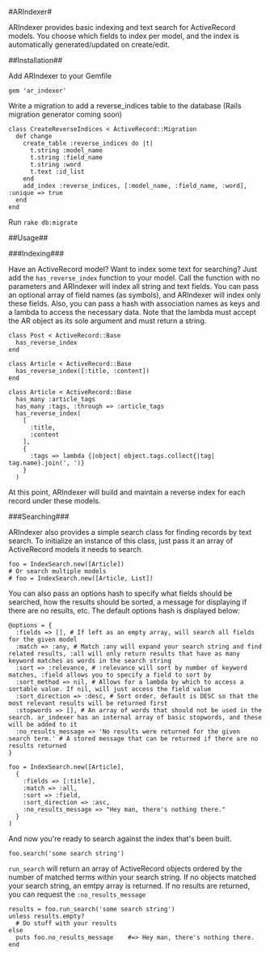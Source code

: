 #ARIndexer#

ARIndexer provides basic indexing and text search for ActiveRecord models. You choose which fields to index per model, and the index is automatically generated/updated on create/edit.

##Installation##

Add ARIndexer to your Gemfile
    
    gem 'ar_indexer'

Write a migration to add a reverse_indices table to the database (Rails migration generator coming soon)

    class CreateReverseIndices < ActiveRecord::Migration
      def change
        create_table :reverse_indices do |t|
          t.string :model_name
          t.string :field_name
          t.string :word
          t.text :id_list
        end
        add_index :reverse_indices, [:model_name, :field_name, :word], :unique => true
      end
    end

Run `rake db:migrate`

##Usage##

###Indexing###

Have an ActiveRecord model? Want to index some text for searching? Just add the `has_reverse_index` function to your model. Call the function with no parameters and ARIndexer will index all string and text fields. You can pass an optional array of field names (as symbols), and ARIndexer will index only these fields. Also, you can pass a hash with association names as keys and a lambda to access the necessary data. Note that the lambda must accept the AR object as its sole argument and must return a string.

    class Post < ActiveRecord::Base
      has_reverse_index
    end

    class Article < ActiveRecord::Base
      has_reverse_index([:title, :content])
    end

    class Article < ActiveRecord::Base
      has_many :article_tags
      has_many :tags, :through => :article_tags
      has_reverse_index(
        [
          :title,
          :content
        ],
        {
          :tags => lambda {|object| object.tags.collect{|tag| tag.name}.join(', ')}
        }
      )

At this point, ARIndexer will build and maintain a reverse index for each record under these models.

###Searching###

ARIndexer also provides a simple search class for finding records by text search. To initialize an instance of this class, just pass it an array of ActiveRecord models it needs to search.

    foo = IndexSearch.new([Article])
    # Or search multiple models
    # foo = IndexSearch.new([Article, List])

You can also pass an options hash to specify what fields should be searched, how the results should be sorted, a message for displaying if there are no results, etc. The default options hash is displayed below:

    @options = {
      :fields => [], # If left as an empty array, will search all fields for the given model
      :match => :any, # Match :any will expand your search string and find related results, :all will only return results that have as many keyword matches as words in the search string
      :sort => :relevance, # :relevance will sort by number of keyword matches, :field allows you to specify a field to sort by
      :sort_method => nil, # Allows for a lambda by which to access a sortable value. If nil, will just access the field value
      :sort_direction => :desc, # Sort order, default is DESC so that the most relevant results will be returned first
      :stopwords => [], # An array of words that should not be used in the search. ar_indexer has an internal array of basic stopwords, and these will be added to it
      :no_results_message => 'No results were returned for the given search term.' # A stored message that can be returned if there are no results returned
    }

    foo = IndexSearch.new([Article],
      {
        :fields => [:title],
        :match => :all,
        :sort => :field,
        :sort_direction => :asc,
        :no_results_message => "Hey man, there's nothing there."
      }
    )

And now you're ready to search against the index that's been built.

    foo.search('some search string')

`run_search` will return an array of ActiveRecord objects ordered by the number of matched terms within your search string. If no objects matched your search string, an emtpy array is returned. If no results are returned, you can request the `:no_results_message`

    results = foo.run_search('some search string')
    unless results.empty?
      # Do stuff with your results
    else
      puts foo.no_results_message    #=> Hey man, there's nothing there.
    end
